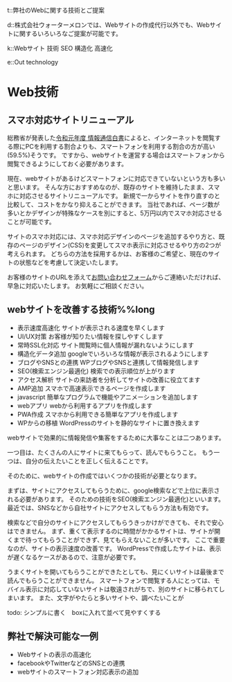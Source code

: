t::弊社のWebに関する技術とご提案

d::株式会社ウォーターメロンでは、Webサイトの作成代行以外でも、Webサイトに関するいろいろなご提案が可能です。

k::Webサイト 技術 SEO 構造化 高速化

e::Out technology

# Web技術

## スマホ対応サイトリニューアル

総務省が発表した[令和元年度 情報通信白書](https://www.soumu.go.jp/johotsusintokei/whitepaper/ja/r01/html/nd232120.html)によると、インターネットを閲覧する際にPCを利用する割合よりも、スマートフォンを利用する割合の方が高い(59.5%)そうです。
ですから、webサイトを運営する場合はスマートフォンから閲覧できるようにしておく必要があります。

現在、webサイトがあるけどスマートフォンに対応できていないという方も多いと思います。
そんな方におすすめなのが、既存のサイトを維持したまま、スマホに対応させるサイトリニューアルです。
新規で一からサイトを作り直すのと比較して、コストをかなり抑えることができます。
当社であれば、ページ数が多いとかデザインが特殊なケースを別にすると、5万円以内でスマホ対応させることが可能です。

サイトのスマホ対応には、スマホ対応デザインのページを追加するやり方と、既存のページのデザイン(CSS)を変更してスマホ表示に対応させるやり方の2つが考えられます。
どちらの方法を採用するかは、お客様のご希望と、現在のサイトの状態などを考慮して決定いたします。

お客様のサイトのURLを添えて[お問い合わせフォーム](../contact/)からご連絡いただければ、早急に対応いたします。
お気軽にご相談ください。


## webサイトを改善する技術%%long


- 表示速度高速化 サイトが表示される速度を早くします
- UI/UX対策 お客様が知りたい情報を探しやすくします
- 常時SSL化対応 サイト閲覧時に個人情報が漏れないようにします
- 構造化データ追加 googleでいろいろな情報が表示されるようにします
- ブログやSNSとの連携 WPブログやSNSと連携して情報発信します
- SEO(検索エンジン最適化) 検索での表示順位が上がります
- アクセス解析 サイトの来訪者を分析してサイトの改善に役立てます
- AMP追加 スマホで高速表示できるページを作成します
- javascript 簡単なプログラムで機能やアニメーションを追加します
- webアプリ webから利用するアプリを作成します
- PWA作成 スマホから利用できる簡単なアプリを作成します
- WPからの移植 WordPressのサイトを静的なサイトに置き換えます


webサイトで効果的に情報発信や集客をするために大事なことは二つあります。

一つ目は、たくさんの人にサイトに来てもらって、読んでもらうこと。
もう一つは、自分の伝えたいことを正しく伝えることです。

そのために、webサイトの作成ではいくつかの技術が必要となります。

まずは、サイトにアクセスしてもらうために、google検索などで上位に表示される必要があります。
そのための技術をSEO(検索エンジン最適化)といいます。
最近では、SNSなどから自社サイトにアクセスしてもらう方法も有効です。

検索などで自分のサイトにアクセスしてもらうきっかけができても、それで安心はできません。
まず、重くて表示するのに時間がかかるサイトは、サイトが開くまで待ってもらうことができず、見てもらえないことが多いです。
ここで重要なのが、サイトの表示速度の改善です。
WordPressで作成したサイトは、表示が遅くなるケースがあるので、注意が必要です。

うまくサイトを開いてもらうことができたとしても、見にくいサイトは最後まで読んでもらうことができません。
スマートフォンで閲覧する人にとっては、モバイル表示に対応していないサイトは敬遠されがちで、別のサイトに移られてしまいます。
また、文字がやたらと多いサイトや、調べたいことが


todo: シンプルに書く　boxに入れて並べて見やすくする



## 弊社で解決可能な一例

- Webサイトの表示の高速化
- facebookやTwitterなどのSNSとの連携
- webサイトのスマートフォン対応表示の追加

